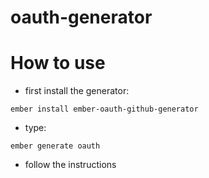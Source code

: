 # oauth-generator

# How to use
+ first install the generator:
```
ember install ember-oauth-github-generator
```
+ type:
```
ember generate oauth
```
+ follow the instructions

